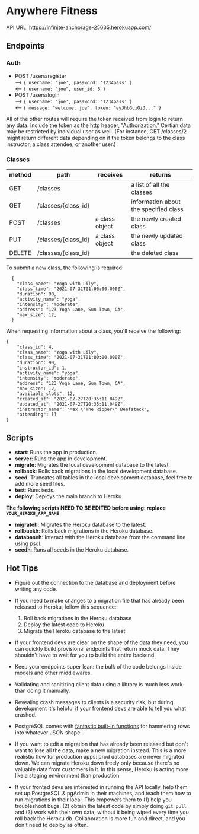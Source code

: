 # Anywhere Fitness

API URL: https://infinite-anchorage-25635.herokuapp.com/

## Endpoints
### Auth
- POST /users/register  
--> `{ username: 'joe', password: '1234pass' }`  
<-- `{ username: "joe", user_id: 5 }`
- POST /users/login  
--> `{ username: 'joe', password: '1234pass' }`  
<-- `{ message: "welcome, joe", token: "eyJhbGciOiJ..." }`
  
  

All of the other routes will require the token received from login to return any data. Include the token as the http header, "Authorization." Certian data may be restricted by individual user as well. (For instance, GET /classes/2 might return different data depending on if the token belongs to the class instructor, a class attendee, or another user.)

### Classes
|method|path|receives|returns|
| ---| ---|---|---|
|GET|   /classes| | a list of all the classes |
|GET|   /classes/{class_id}| | information about the specified class |
|POST|  /classes | a class object | the newly created class
|PUT|   /classes/{class_id} | a class object | the newly updated class
|DELETE|/classes/{class_id} | | the deleted class

To submit a new class, the following is required:
```
  {
    "class_name": "Yoga with Lily",
    "class_time": "2021-07-31T01:00:00.000Z",
    "duration": 90,
    "activity_name": "yoga",
    "intensity": "moderate",
    "address": "123 Yoga Lane, Sun Town, CA",
    "max_size": 12,
  }
```

When requesting information about a class, you'll receive the following:
```
{
    "class_id": 4,
    "class_name": "Yoga with Lily",
    "class_time": "2021-07-31T01:00:00.000Z",
    "duration": 90,
    "instructor_id": 1,
    "activity_name": "yoga",
    "intensity": "moderate",
    "address": "123 Yoga Lane, Sun Town, CA",
    "max_size": 12,
    "available_slots": 12,
    "created_at": "2021-07-27T20:35:11.049Z",
    "updated_at": "2021-07-27T20:35:11.049Z",
    "instructor_name": "Max \"The Ripper\" Beefstack",
    "attending": []
}
```
## Scripts

- **start**: Runs the app in production.
- **server**: Runs the app in development.
- **migrate**: Migrates the local development database to the latest.
- **rollback**: Rolls back migrations in the local development database.
- **seed**: Truncates all tables in the local development database, feel free to add more seed files.
- **test**: Runs tests.
- **deploy**: Deploys the main branch to Heroku.

**The following scripts NEED TO BE EDITED before using: replace `YOUR_HEROKU_APP_NAME`**

- **migrateh**: Migrates the Heroku database to the latest.
- **rollbackh**: Rolls back migrations in the Heroku database.
- **databaseh**: Interact with the Heroku database from the command line using psql.
- **seedh**: Runs all seeds in the Heroku database.

## Hot Tips

- Figure out the connection to the database and deployment before writing any code.

- If you need to make changes to a migration file that has already been released to Heroku, follow this sequence:

  1. Roll back migrations in the Heroku database
  2. Deploy the latest code to Heroku
  3. Migrate the Heroku database to the latest

- If your frontend devs are clear on the shape of the data they need, you can quickly build provisional endpoints that return mock data. They shouldn't have to wait for you to build the entire backend.

- Keep your endpoints super lean: the bulk of the code belongs inside models and other middlewares.

- Validating and sanitizing client data using a library is much less work than doing it manually.

- Revealing crash messages to clients is a security risk, but during development it's helpful if your frontend devs are able to tell you what crashed.

- PostgreSQL comes with [fantastic built-in functions](https://hashrocket.com/blog/posts/faster-json-generation-with-postgresql) for hammering rows into whatever JSON shape.

- If you want to edit a migration that has already been released but don't want to lose all the data, make a new migration instead. This is a more realistic flow for production apps: prod databases are never migrated down. We can migrate Heroku down freely only because there's no valuable data from customers in it. In this sense, Heroku is acting more like a staging environment than production.

- If your fronted devs are interested in running the API locally, help them set up PostgreSQL & pgAdmin in their machines, and teach them how to run migrations in their local. This empowers them to (1) help you troubleshoot bugs, (2) obtain the latest code by simply doing `git pull` and (3) work with their own data, without it being wiped every time you roll back the Heroku db. Collaboration is more fun and direct, and you don't need to deploy as often.
